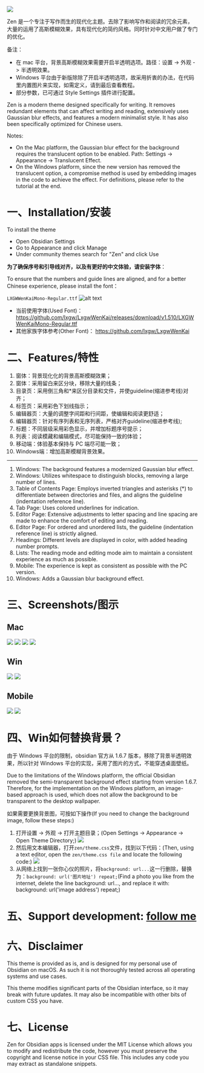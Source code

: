 ![](./screenshots/cover-dark-1.png)

Zen 是一个专注于写作而生的现代化主题。去除了影响写作和阅读的冗余元素，大量的运用了高斯模糊效果，具有现代化的简约风格。同时针对中文用户做了专门的优化。

备注：
- 在 mac 平台，背景高斯模糊效果需要开启半透明选项。路径：设置 -> 外观 -> 半透明效果。
- Windows 平台由于新版除除了开启半透明选项，故采用折衷的办法，在代码里内置图片来实现，如需定义，请到最后查看教程。
- 部分参数，已可通过 Style Settings 插件进行配置。

Zen is a modern theme designed specifically for writing. It removes redundant elements that can affect writing and reading, extensively uses Gaussian blur effects, and features a modern minimalist style. It has also been specifically optimized for Chinese users.

Notes:
- On the Mac platform, the Gaussian blur effect for the background requires the translucent option to be enabled. Path: Settings -> Appearance -> Translucent Effect.
- On the Windows platform, since the new version has removed the translucent option, a compromise method is used by embedding images in the code to achieve the effect. For definitions, please refer to the tutorial at the end.

# 一、Installation/安装
To install the theme

- Open Obsidian Settings 
- Go to Appearance and click Manage 
- Under community themes search for "Zen" and click Use

**为了确保序号和引导线对齐，以及有更好的中文体验，请安装字体**：

To ensure that the numbers and guide lines are aligned, and for a better Chinese experience, please install the font：

`LXGWWenKaiMono-Regular.ttf`
![alt text](font-image.png)

- 当前使用字体(Used Font)：https://github.com/lxgw/LxgwWenKai/releases/download/v1.510/LXGWWenKaiMono-Regular.ttf
- 其他家族字体参考(Other Font)： https://github.com/lxgw/LxgwWenKai


# 二、Features/特性
1. 窗体：背景现化化的背景高斯模糊效果；
2. 窗体：采用留白来区分块，移除大量的线条；
3. 目录页：采用倒三角和*来区分目录和文件，并使guideline(缩进参考线)对齐；
4. 标签页：采用彩色下划线指示；
5. 编辑器页：大量的调整字间距和行间距，使编辑和阅读更舒适；
6. 编辑器页：针对有序列表和无序列表，严格对齐guideline(缩进参考线);
7. 标题：不同层级采用彩色显示，并增加标题序号提示；
8. 列表：阅读模藏和编辑模式，尽可能保持一致的体验；
9. 移动端：体验基本保持与 PC 端尽可能一致；
10. Windows端：增加高斯模糊背景效果。
---
1. Windows: The background features a modernized Gaussian blur effect.
2. Windows: Utilizes whitespace to distinguish blocks, removing a large number of lines.
3. Table of Contents Page: Employs inverted triangles and asterisks (*) to differentiate between directories and files, and aligns the guideline (indentation reference line).
4. Tab Page: Uses colored underlines for indication.
5. Editor Page: Extensive adjustments to letter spacing and line spacing are made to enhance the comfort of editing and reading.
6. Editor Page: For ordered and unordered lists, the guideline (indentation reference line) is strictly aligned.
7. Headings: Different levels are displayed in color, with added heading number prompts.
8. Lists: The reading mode and editing mode aim to maintain a consistent experience as much as possible.
9. Mobile: The experience is kept as consistent as possible with the PC version.
10. Windows: Adds a Gaussian blur background effect.

# 三、Screenshots/图示
## Mac 
![](./screenshots/cover-dark-1.png)
![](./screenshots/cover-dark-2.png)
![](./screenshots/cover-dark-3.png)
![](./screenshots/cover-light-1.png)

## Win 
![](./screenshots/win-dark.png)
![](./screenshots/win-light.png)


## Mobile
![](./screenshots/mobile-1.png)
![](./screenshots/mobile-2.png)

# 四、Win如何替换背景？
由于 Windows 平台的限制，obsidian 官方从 1.6.7 版本，移除了背景半透明效果，所以针对 Windows 平台的实现，采用了图片的方式，不能穿透桌面壁纸。

Due to the limitations of the Windows platform, the official Obsidian removed the semi-transparent background effect starting from version 1.6.7. Therefore, for the implementation on the Windows platform, an image-based approach is used, which does not allow the background to be transparent to the desktop wallpaper.


如果需要更换背景图，可按如下操作(If you need to change the background image, follow these steps:)

1. 打开设置 -> 外观 -> 打开主题目录；(Open Settings -> Appearance -> Open Theme Directory;)
![](./screenshots/win-theme-folder.png)
2. 然后用文本编辑器，打开`zen/theme.css`文件，找到以下代码：(Then, using a text editor, open the `zen/theme.css file` and locate the following code:)
![](./screenshots/win-replace-bg.png)
3. 从网络上找到一张你心仪的照片，将`background: url...`这一行删除，替换为：`background: url('图片地址') repeat;`(Find a photo you like from the internet, delete the line background: url..., and replace it with: background: url('image address') repeat;)


# 五、**Support development:** [follow me](https://github.com/laughtmaker)

# 六、Disclaimer

This theme is provided as is, and is designed for my personal use of Obsidian on macOS. As such it is not thoroughly tested across all operating systems and use cases.

This theme modifies significant parts of the Obsidian interface, so it may break with future updates. It may also be incompatible with other bits of custom CSS you have.

# 七、License

Zen for Obsidian apps is licensed under the MIT License which allows you to modify and redistribute the code, however you must preserve the copyright and license notice in your CSS file. This includes any code you may extract as standalone snippets.


